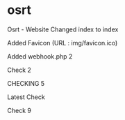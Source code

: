 # osrt

Osrt - Website
Changed index to index

Added Favicon (URL : img/favicon.ico)

Added webhook.php 2

Check 2

CHECKING 5

Latest Check

Check 9